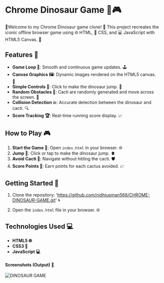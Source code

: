 # Chrome Dinosaur Game 🦖🎮

🎉Welcome to my Chrome Dinosaur game clone! 🎉 This project recreates the iconic offline browser game using 🌐 HTML, 🎨 CSS, and 💻 JavaScript with HTML5 Canvas. 🌟

## Features 🌟

- **Game Loop 🔄**: Smooth and continuous game updates. 🕹️
- **Canvas Graphics 🖼️**: Dynamic images rendered on the HTML5 canvas. 🎨
- **Simple Controls 🎯**: Click to make the dinosaur jump. 🦖
- **Random Obstacles 🌵**: Cacti are randomly generated and move across the screen. 🌵
- **Collision Detection 💥**: Accurate detection between the dinosaur and cacti. 🔍
- **Score Tracking 🏆**: Real-time running score display. 📈

## How to Play 🎮

1. **Start the Game 🚀**: Open `index.html` in your browser. 🌐
2. **Jump 🦖**: Click or tap to make the dinosaur jump. ⬆️
3. **Avoid Cacti 🌵**: Navigate without hitting the cacti. 🛡️
4. **Score Points 🏅**: Earn points for each cactus avoided. 📈

## Getting Started 🚀

1. Clone the repository: 'https://github.com/nidhiupman568/CHROME-DINOSAUR-GAME.git' 🌀
   
2. Open the `index.html` file in your browser. 🌐

## Technologies Used 💻

- **HTML5 🌐**
- **CSS3 🎨**
- **JavaScript 💻**

#### Screenshots (Output) 📸

![DINOSAUR GAME](https://github.com/nidhiupman568/CHROME-DINOSAUR-GAME/assets/130860182/4cff154f-76f9-42bf-8a92-e207906075de) 
